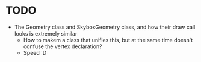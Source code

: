 # TODO

- The Geometry class and SkyboxGeometry class, and how their draw call looks is extremely similar
    - How to makem a class that unifies this, but at the same time doesn't confuse the vertex declaration?
    - Speed :D